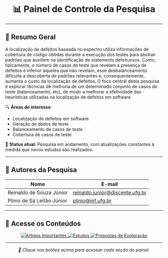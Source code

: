 <!-- Banner ou imagem principal (opcional) -->
<h1 align="center">📊 Painel de Controle da Pesquisa</h1>

---

## 📝 Resumo Geral

A localização de defeitos baseada no espectro utiliza informações de cobertura de código obtidas durante a execução dos testes para abstrair padrões que auxiliem na identificação de statements defeituosos. Como, tipicamente, o número de casos de teste que revelam a presença de defeitos é inferior àqueles que não revelam, esse desbalanceamento dificulta a descoberta de padrões relevantes e, consequentemente, aumenta o custo da localização de defeitos. O foco central desta pesquisa é explorar técnicas de melhoria de um determinado conjunto de casos de teste (balanceamento, etc), de modo a melhorar a efetividade das heurísticas utilizadas na localização de defeitos em software.

🔍 **Áreas de interesse**:
- Localização de defeitos em software
- Geração de dados de teste
- Balanceamento de casos de teste
- Cobertura de casos de teste

📅 **Status atual**: Pesquisa em andamento, com atualizações constantes à medida que novos estudos são realizados.


---

## 👥 Autores da Pesquisa

<p align="center">

| Nome                        | E-mail                            |
|-----------------------------|-----------------------------------|
| Reinaldo de Souza Júnior    | reinaldo.junior@discente.ufg.br   |
| Plínio de Sá Leitão Júnior  | plinio@inf.ufg.br                 |
</p>

---

## 📂 Acesse os Conteúdos

<p align="center">
  <a href="artigos_importantes.md">
    <img src="https://img.shields.io/badge/Artigos%20Importantes-1976D2?style=for-the-badge&logo=read-the-docs&logoColor=white" alt="Artigos Importantes"/>
  </a>
  <a href="estudos.md">
    <img src="https://img.shields.io/badge/Estudos-2E7D32?style=for-the-badge&logo=bookstack&logoColor=white" alt="Estudos"/>
  </a>
  <a href="propostas_exploracao.md">
    <img src="https://img.shields.io/badge/Propostas%20de%20Exploração-F57C00?style=for-the-badge&logo=google-scholar&logoColor=white" alt="Propostas de Exploração"/>
  </a>
</p>

---

<p align="center">
  <em>📌 Clique nos botões acima para acessar cada seção do painel.</em>
</p>
